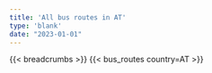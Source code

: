```yaml
---
title: 'All bus routes in AT'
type: 'blank'
date: "2023-01-01"
---
```


{{< breadcrumbs >}}
{{< bus_routes country=AT >}}
